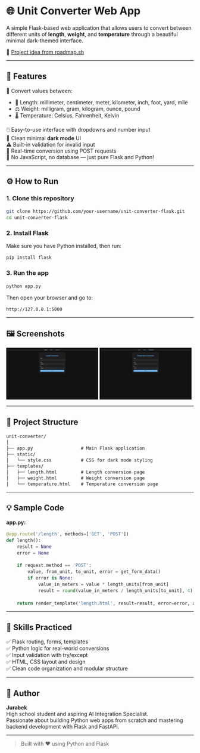 # 🌐 Unit Converter Web App

A simple Flask-based web application that allows users to convert between different units of **length**, **weight**, and **temperature** through a beautiful minimal dark-themed interface.

📌 [Project idea from roadmap.sh](https://roadmap.sh/projects/unit-converter)

---

## 🚀 Features

🔁 Convert values between:
- 📏 Length: millimeter, centimeter, meter, kilometer, inch, foot, yard, mile  
- ⚖️ Weight: milligram, gram, kilogram, ounce, pound  
- 🌡️ Temperature: Celsius, Fahrenheit, Kelvin

🖱️ Easy-to-use interface with dropdowns and number input  
🎨 Clean minimal **dark mode** UI  
⚠️ Built-in validation for invalid input  
🔁 Real-time conversion using POST requests  
🧠 No JavaScript, no database — just pure Flask and Python!

---

## ⚙️ How to Run

### 1. Clone this repository

```bash
git clone https://github.com/your-username/unit-converter-flask.git
cd unit-converter-flask
```

### 2. Install Flask

Make sure you have Python installed, then run:

```bash
pip install flask
```

### 3. Run the app

```bash
python app.py
```

Then open your browser and go to:

```
http://127.0.0.1:5000
```

---

## 🖼️ Screenshots

<img src="screenshots/length.png" width="49%"/> <img src="screenshots/temperature.png" width="49%"/>

---

## 📁 Project Structure

```
unit-converter/
│
├── app.py                  # Main Flask application
├── static/
│   └── style.css           # CSS for dark mode styling
├── templates/
│   ├── length.html         # Length conversion page
│   ├── weight.html         # Weight conversion page
│   └── temperature.html    # Temperature conversion page
```

---

## 💡 Sample Code

**app.py:**
```python
@app.route('/length', methods=['GET', 'POST'])
def length():
    result = None
    error = None

    if request.method == 'POST':
        value, from_unit, to_unit, error = get_form_data()
        if error is None:
            value_in_meters = value * length_units[from_unit]
            result = round(value_in_meters / length_units[to_unit], 4)

    return render_template('length.html', result=result, error=error, active='length')
```

---

## 🧠 Skills Practiced

✅ Flask routing, forms, templates  
✅ Python logic for real-world conversions  
✅ Input validation with try/except  
✅ HTML, CSS layout and design  
✅ Clean code organization and modular structure

---

## 👤 Author

**Jurabek**  
High school student and aspiring AI Integration Specialist.  
Passionate about building Python web apps from scratch and mastering backend development with Flask and FastAPI.

---

> Built with ❤️ using Python and Flask
